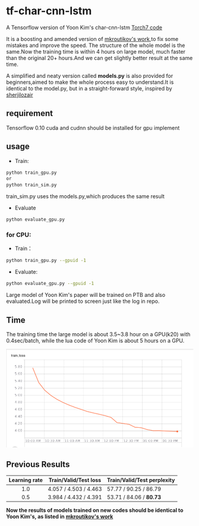 # tf-char-cnn-lstm
A Tensorflow version of Yoon Kim's char-cnn-lstm [Torch7 code](https://github.com/yoonkim/lstm-char-cnn)

It is a boosting and amended version of [mkroutikov's work](https://github.com/mkroutikov/tf-lstm-char-cnn),to fix some mistakes and improve the speed. The structure of the whole model is the same.Now the training time is within 4 hours on large model, much faster than the original 20+ hours.And we can get slightly better result at the same time.

A simplified and neaty version called **models.py** is also provided for beginners,aimed to make the whole process easy to understand.It is identical to the model.py, but in a straight-forward style, inspired by [sherjilozair](https://github.com/sherjilozair/char-rnn-tensorflow)

## requirement

Tensorflow 0.10
cuda and cudnn should be installed for gpu implement

## usage
 - Train:
```sh
python train_gpu.py
or
python train_sim.py
```
train_sim.py uses the models.py,which produces the same result

 - Evaluate
```sh
python evaluate_gpu.py
```
### for CPU:
 - Train：
```sh
python train_gpu.py --gpuid -1
```
 - Evaluate:
```sh
python evaluate_gpu.py --gpuid -1
```
Large model of Yoon Kim's paper will be trained on PTB and also evaluated.Log will be printed to screen just like the log in repo.

## Time
The training time the large model is about 3.5~3.8 hour on a GPU(k20) with 0.4sec/batch, while the lua code of Yoon Kim is about 5 hours on a GPU.

![img](https://raw.githubusercontent.com/hejunqing/tf-char-cnn-lstm/master/train_loss_0.5.png)


## Previous Results
| Learning rate  |  Train/Valid/Test loss  |  Train/Valid/Test perplexity  |
|:--------------:|:-----------------------:|:------------------------------|
| 1.0            | 4.057 / 4.503 / 4.463   | 57.77 / 90.25 / 86.79         |
| 0.5            | 3.984 / 4.432 / 4.391   | 53.71 / 84.06 / **80.73**     |

**Now the results of models trained on new codes should be identical to Yoon Kim's, as listed in [mkroutikov's work](https://github.com/mkroutikov/tf-lstm-char-cnn)**








